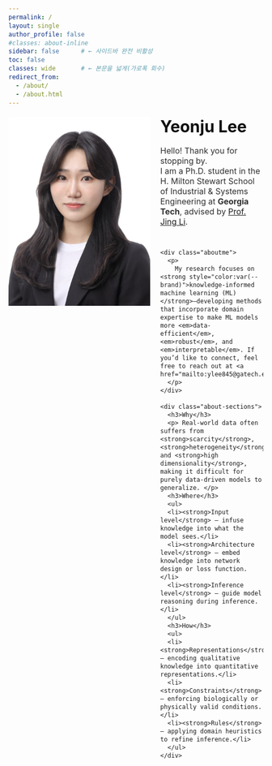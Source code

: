 ```yaml
---
permalink: /
layout: single
author_profile: false
#classes: about-inline
sidebar: false      # ← 사이드바 완전 비활성
toc: false
classes: wide       # ← 본문을 넓게(가로폭 회수)
redirect_from: 
  - /about/
  - /about.html
---
```

<!-- About hero: 사진 왼쪽, 텍스트 오른쪽 (깔끔·세련) -->
<style>
@import url('https://fonts.googleapis.com/css2?family=Inter:wght@300;400;600;800&display=swap');

:root{
  --brand:#3b5bdb;
  --line:#e9e9ee;
}

/* 페이지 폭 정상화 (가로 스크롤/튐 방지) */
.about-inline .page__content {
  max-width: none; !important;      /* 필요시 1100~1320 조절 */
  margin: 0 auto;
  width: 100% !important;            /* ← 180% 제거 */
  #padding: 0 .75rem !important;
  font-family: 'Inter', system-ui, -apple-system, 'Segoe UI', Roboto, Arial, sans-serif;
  color: #333;
  font-weight: 300;
  line-height: 1.45;                 /* 줄간격 적당히 타이트 */
}

.sidebar, .page__sidebar {display:none !important;}
.page__content {float:none !important; width:100% !important;}

/* --- Intro: photo | text(right-top-aligned) -> full-width sections --- */
.intro{
  display:grid !important;
  #grid-template-columns: 260px minmax(0,1fr);
  grid-template-columns: 100%;
  grid-template-areas:
    "photo title"
    "photo lead"
    "photo about"
    "full  full";
  column-gap: 1.75rem;
  row-gap: .75rem;
  align-items:start;
  margin: 1.2rem 0 1.8rem;
}

.intro__img{
  grid-area: photo;
  #width:260px; height:auto;
  width: 100%;
  #border-radius:14px;
  border-radius: 0;
  object-fit: cover; 
  #border:1px solid var(--line);
  #box-shadow:0 6px 22px rgba(30,30,30,.06);
}

.intro__body{ display: contents; }

.intro__title{ grid-area: title; margin:0 0 .4rem; font-size:2rem; font-weight:700; color:#111; }
.intro__lead { grid-area: lead;  margin:0 0 1rem; font-size:1rem; color:#2f2f2f; }
.aboutme      { grid-area: about; font-size:1rem; margin-top: 0.2rem;}
.about-sections{ grid-area: full; margin-top:.2rem; font-size:1rem;}

#.page__content,
#.page__inner-wrap,
#.wrapper,
#.container {
#  max-width: 100% !important;
#  width: 100% !important;
#}

.page__content,
.page__inner-wrap,
.wrapper,
.container {
  max-width: none !important;   /* 넓게 */
  width: 100% !important;
  margin: 0 auto !important;
}

.about-inline .page__content {
  padding: 0 1rem !important;     /* 좌우 여백 줄이기 */
}

.intro {
  grid-template-columns: 280px 1fr; /* 오른쪽 확장 */
  column-gap: 1.25rem;              /* 여백 줄이기 */
}

@media (max-width:880px){
  .intro{
    grid-template-columns:1fr;
    grid-template-areas:
      "photo"
      "title"
      "lead"
      "about"
      "full";
  }
  .intro__img{ width:90%; justify-self:center; }
}

.about-sections h3 {
  margin-top: 0.8rem;   /* 위쪽 간격 줄이기 */
  margin-bottom: 0.3rem; /* 아래쪽 간격 줄이기 */
}

.about-sections p {
  margin-top: 0;
  margin-bottom: 0.6rem;
}

.about-sections ul {
  margin-top: 0.3rem;
  margin-bottom: 0.8rem; /* 리스트와 다음 섹션 간격 살짝만 */
}

.about-sections li {
  margin-bottom: 0.2rem; /* 리스트 내부 항목 간 간격 */
}
  
</style>

<div class="intro">
  <img class="intro__img" src="/images/prof_headshot7.jpg" alt="Portrait">

  <div class="intro__body">
    <h1 class="intro__title">Yeonju Lee</h1>
    <div class="intro__lead">
      Hello! Thank you for stopping by. <br>
      I am a Ph.D. student in the H. Milton Stewart School of Industrial & Systems Engineering at
      <strong>Georgia Tech</strong>, advised by <a href="https://sites.gatech.edu/jing-li/">Prof. Jing Li</a>.
    </div>

    <div class="aboutme">
      <p>
        My research focuses on <strong style="color:var(--brand)">knowledge-informed machine learning (ML) </strong>—developing methods that incorporate domain expertise to make ML models more <em>data-efficient</em>, <em>robust</em>, and <em>interpretable</em>. If you’d like to connect, feel free to reach out at <a href="mailto:ylee845@gatech.edu">ylee845@gatech.edu</a>.
      </p>
    </div>

    <div class="about-sections">
      <h3>Why</h3>
      <p> Real-world data often suffers from <strong>scarcity</strong>, <strong>heterogeneity</strong>, and <strong>high dimensionality</strong>, making it difficult for purely data-driven models to generalize. </p>
      <h3>Where</h3>
      <ul> 
      <li><strong>Input level</strong> – infuse knowledge into what the model sees.</li> 
      <li><strong>Architecture level</strong> – embed knowledge into network design or loss function.</li> 
      <li><strong>Inference level</strong> – guide model reasoning during inference.</li>
      </ul>
      <h3>How</h3>
      <ul> 
      <li><strong>Representations</strong> – encoding qualitative knowledge into quantitative representations.</li> 
      <li><strong>Constraints</strong> – enforcing biologically or physically valid conditions.</li>
      <li><strong>Rules</strong> – applying domain heuristics to refine inference.</li>
      </ul>
    </div>
  </div>
</div>
